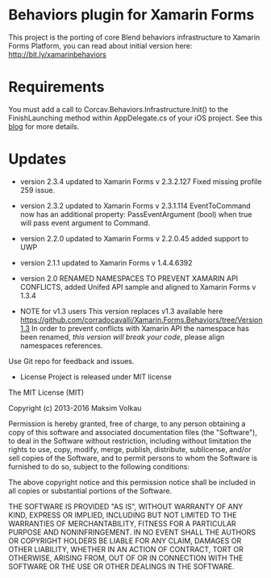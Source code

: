 Behaviors plugin for Xamarin Forms
=======================

This project is the porting of core Blend behaviors infrastructure to Xamarin Forms Platform,
you can read about initial version here: http://bit.ly/xamarinbehaviors

Requirements
============

You must add a call to Corcav.Behaviors.Infrastructure.Init() to the FinishLaunching method within AppDelegate.cs of your iOS project.  See this [blog](http://codeworks.it/blog/?p=242)
for more details.

Updates
=======
* version 2.3.4 updated to Xamarin Forms v 2.3.2.127
  Fixed missing profile 259 issue.

* version 2.3.2 updated to Xamarin Forms v 2.3.1.114
  EventToCommand now has an additional property: PassEventArgument (bool) when true will pass event argument to Command.
  
* version 2.2.0 updated to Xamarin Forms v 2.2.0.45 added support to UWP
* version 2.1.1 updated to Xamarin Forms v 1.4.4.6392
* version 2.0 RENAMED NAMESPACES TO PREVENT XAMARIN API CONFLICTS, added Unifed API sample and aligned to Xamarin Forms v 1.3.4

* NOTE for v1.3 users
This version replaces v1.3 available here https://github.com/corradocavalli/Xamarin.Forms.Behaviors/tree/Version1.3
In order to prevent conflicts with Xamarin API the namespace has been renamed, *this version will break your code*,  please align namespaces references.


Use Git repo for feedback and issues.

* License
Project is released under MIT license

The MIT License (MIT)

Copyright (c) 2013-2016 Maksim Volkau

Permission is hereby granted, free of charge, to any person obtaining a copy
of this software and associated documentation files (the "Software"), to deal
in the Software without restriction, including without limitation the rights
to use, copy, modify, merge, publish, distribute, sublicense, and/or sell
copies of the Software, and to permit persons to whom the Software is
furnished to do so, subject to the following conditions:

The above copyright notice and this permission notice shall be included in
all copies or substantial portions of the Software.

THE SOFTWARE IS PROVIDED "AS IS", WITHOUT WARRANTY OF ANY KIND, EXPRESS OR
IMPLIED, INCLUDING BUT NOT LIMITED TO THE WARRANTIES OF MERCHANTABILITY,
FITNESS FOR A PARTICULAR PURPOSE AND NONINFRINGEMENT. IN NO EVENT SHALL THE
AUTHORS OR COPYRIGHT HOLDERS BE LIABLE FOR ANY CLAIM, DAMAGES OR OTHER
LIABILITY, WHETHER IN AN ACTION OF CONTRACT, TORT OR OTHERWISE, ARISING FROM,
OUT OF OR IN CONNECTION WITH THE SOFTWARE OR THE USE OR OTHER DEALINGS IN
THE SOFTWARE.